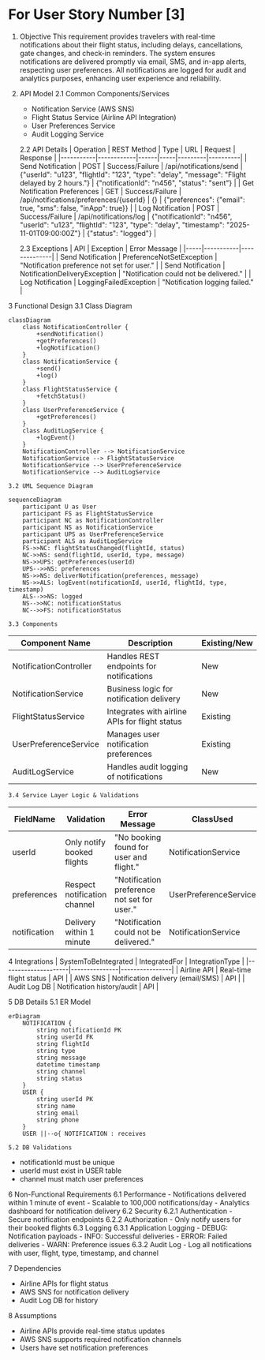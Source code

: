 # For User Story Number [3]
1. Objective
This requirement provides travelers with real-time notifications about their flight status, including delays, cancellations, gate changes, and check-in reminders. The system ensures notifications are delivered promptly via email, SMS, and in-app alerts, respecting user preferences. All notifications are logged for audit and analytics purposes, enhancing user experience and reliability.

2. API Model
	2.1 Common Components/Services
	- Notification Service (AWS SNS)
	- Flight Status Service (Airline API Integration)
	- User Preferences Service
	- Audit Logging Service

	2.2 API Details
| Operation | REST Method | Type | URL | Request | Response |
|-----------|------------|------|-----|---------|----------|
| Send Notification | POST | Success/Failure | /api/notifications/send | {"userId": "u123", "flightId": "123", "type": "delay", "message": "Flight delayed by 2 hours."} | {"notificationId": "n456", "status": "sent"} |
| Get Notification Preferences | GET | Success/Failure | /api/notifications/preferences/{userId} | {} | {"preferences": {"email": true, "sms": false, "inApp": true}} |
| Log Notification | POST | Success/Failure | /api/notifications/log | {"notificationId": "n456", "userId": "u123", "flightId": "123", "type": "delay", "timestamp": "2025-11-01T09:00:00Z"} | {"status": "logged"} |

	2.3 Exceptions
| API | Exception | Error Message |
|-----|-----------|--------------|
| Send Notification | PreferenceNotSetException | "Notification preference not set for user." |
| Send Notification | NotificationDeliveryException | "Notification could not be delivered." |
| Log Notification | LoggingFailedException | "Notification logging failed." |

3 Functional Design
	3.1 Class Diagram
```mermaid
classDiagram
    class NotificationController {
        +sendNotification()
        +getPreferences()
        +logNotification()
    }
    class NotificationService {
        +send()
        +log()
    }
    class FlightStatusService {
        +fetchStatus()
    }
    class UserPreferenceService {
        +getPreferences()
    }
    class AuditLogService {
        +logEvent()
    }
    NotificationController --> NotificationService
    NotificationService --> FlightStatusService
    NotificationService --> UserPreferenceService
    NotificationService --> AuditLogService
```
	3.2 UML Sequence Diagram
```mermaid
sequenceDiagram
    participant U as User
    participant FS as FlightStatusService
    participant NC as NotificationController
    participant NS as NotificationService
    participant UPS as UserPreferenceService
    participant ALS as AuditLogService
    FS->>NC: flightStatusChanged(flightId, status)
    NC->>NS: send(flightId, userId, type, message)
    NS->>UPS: getPreferences(userId)
    UPS-->>NS: preferences
    NS->>NS: deliverNotification(preferences, message)
    NS->>ALS: logEvent(notificationId, userId, flightId, type, timestamp)
    ALS-->>NS: logged
    NS-->>NC: notificationStatus
    NC-->>FS: notificationStatus
```
	3.3 Components
| Component Name | Description | Existing/New |
|----------------------|-----------------------------------------------|--------------|
| NotificationController | Handles REST endpoints for notifications | New |
| NotificationService | Business logic for notification delivery | New |
| FlightStatusService | Integrates with airline APIs for flight status | Existing |
| UserPreferenceService | Manages user notification preferences | Existing |
| AuditLogService | Handles audit logging of notifications | New |

	3.4 Service Layer Logic & Validations
| FieldName | Validation | Error Message | ClassUsed |
|-----------|-----------|--------------|-----------|
| userId | Only notify booked flights | "No booking found for user and flight." | NotificationService |
| preferences | Respect notification channel | "Notification preference not set for user." | UserPreferenceService |
| notification | Delivery within 1 minute | "Notification could not be delivered." | NotificationService |

4 Integrations
| SystemToBeIntegrated | IntegratedFor | IntegrationType |
|---------------------|---------------|----------------|
| Airline API | Real-time flight status | API |
| AWS SNS | Notification delivery (email/SMS) | API |
| Audit Log DB | Notification history/audit | API |

5 DB Details
	5.1 ER Model
```mermaid
erDiagram
    NOTIFICATION {
        string notificationId PK
        string userId FK
        string flightId
        string type
        string message
        datetime timestamp
        string channel
        string status
    }
    USER {
        string userId PK
        string name
        string email
        string phone
    }
    USER ||--o{ NOTIFICATION : receives
```
	5.2 DB Validations
- notificationId must be unique
- userId must exist in USER table
- channel must match user preferences

6 Non-Functional Requirements
	6.1 Performance
	- Notifications delivered within 1 minute of event
	- Scalable to 100,000 notifications/day
	- Analytics dashboard for notification delivery
	6.2 Security
		6.2.1 Authentication
		- Secure notification endpoints
		6.2.2 Authorization
		- Only notify users for their booked flights
	6.3 Logging
		6.3.1 Application Logging
		- DEBUG: Notification payloads
		- INFO: Successful deliveries
		- ERROR: Failed deliveries
		- WARN: Preference issues
		6.3.2 Audit Log
		- Log all notifications with user, flight, type, timestamp, and channel

7 Dependencies
- Airline APIs for flight status
- AWS SNS for notification delivery
- Audit Log DB for history

8 Assumptions
- Airline APIs provide real-time status updates
- AWS SNS supports required notification channels
- Users have set notification preferences
